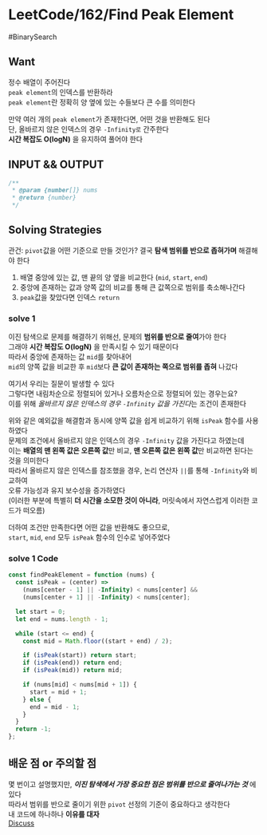 # LeetCode/162/Find Peak Element

#BinarySearch

## Want

정수 배열이 주어진다  
`peak element`의 인덱스를 반환하라  
`peak element`란 정확히 양 옆에 있는 수들보다 큰 수를 의미한다

만약 여러 개의 `peak element`가 존재한다면, 어떤 것을 반환해도 된다  
단, 올바르지 않은 인덱스의 경우 `-Infinity로` 간주한다  
**시간 복잡도 O(logN)** 을 유지하여 풀어야 한다

## INPUT && OUTPUT

```js
/**
 * @param {number[]} nums
 * @return {number}
 */
```

## Solving Strategies

관건: `pivot`값을 어떤 기준으로 만들 것인가?
결국 **탐색 범위를 반으로 좁혀가며** 해결해야 한다

1. 배열 중앙에 있는 값, 맨 끝의 양 옆을 비교한다 (`mid`, `start`, `end`)
2. 중앙에 존재하는 값과 양쪽 값의 비교를 통해 큰 값쪽으로 범위를 축소해나간다
3. `peak`값을 찾았다면 인덱스 `return`

### solve 1

이진 탐색으로 문제를 해결하기 위해선, 문제의 **범위를 반으로 줄여**가야 한다  
그래야 **시간 복잡도 O(logN)** 을 만족시킬 수 있기 때문이다  
따라서 중앙에 존재하는 값 `mid`를 찾아내어  
`mid`의 양쪽 값을 비교한 후 `mid`보다 **큰 값이 존재하는 쪽으로 범위를 좁혀** 나갔다

여기서 우리는 질문이 발생할 수 있다  
그렇다면 내림차순으로 정렬되어 있거나 오름차순으로 정렬되어 있는 경우는요?  
이를 위해 *올바르지 않은 인덱스의 경우 `-Infinity` 값을 가진다*는 조건이 존재한다

위와 같은 예외값을 해결함과 동시에 양쪽 값을 쉽게 비교하기 위해 `isPeak` 함수를 사용하였다  
문제의 조건에서 올바르지 않은 인덱스의 경우 `-Infinity` 값을 가진다고 하였는데  
이는 **배열의 맨 왼쪽 값은 오른쪽 값**만 비교, **맨 오른쪽 값은 왼쪽 값**만 비교하면 된다는 것을 의미한다  
따라서 올바르지 않은 인덱스를 참조했을 경우, 논리 연산자 `||`를 통해 `-Infinity`와 비교하여  
오류 가능성과 유지 보수성을 증가하였다  
(이러한 부분에 특별히 **더 시간을 소모한 것이 아니라**, 머릿속에서 자연스럽게 이러한 코드가 떠오름)

더하여 조건만 만족한다면 어떤 값을 반환해도 좋으므로,  
`start`, `mid`, `end` 모두 `isPeak` 함수의 인수로 넣어주었다

### solve 1 Code

```js
const findPeakElement = function (nums) {
  const isPeak = (center) =>
    (nums[center - 1] || -Infinity) < nums[center] &&
    (nums[center + 1] || -Infinity) < nums[center];

  let start = 0;
  let end = nums.length - 1;

  while (start <= end) {
    const mid = Math.floor((start + end) / 2);

    if (isPeak(start)) return start;
    if (isPeak(end)) return end;
    if (isPeak(mid)) return mid;

    if (nums[mid] < nums[mid + 1]) {
      start = mid + 1;
    } else {
      end = mid - 1;
    }
  }
  return -1;
};
```

## 배운 점 or 주의할 점

몇 번이고 설명했지만, **_이진 탐색에서 가장 중요한 점은 범위를 반으로 줄여나가는 것_** 에 있다  
따라서 범위를 반으로 줄이기 위한 `pivot` 선정의 기준이 중요하다고 생각한다  
내 코드에 하나하나 **이유를 대자**  
[Discuss](https://leetcode.com/explore/learn/card/binary-search/126/template-ii/948/discuss/2414855/Javascript-readable-Code!!!!!!!!)
